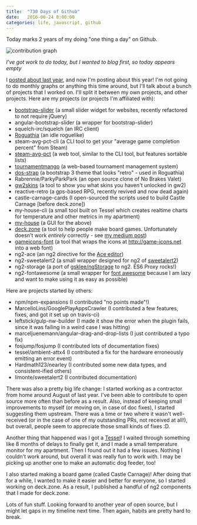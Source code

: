 ```yaml
---
title:  "730 Days of Github"
date:   2016-06-24 8:00:00
categories: life, javascript, github
---
```


Today marks 2 years of my doing "one thing a day" on Github. 

![contribution graph](http://i.imgur.com/J2zlwFr.png)

_I've got work to do today, but I wanted to blog first, so today appears empty_

I [posted about last year](http://seiyria.com/javascript,/github,/life/2015/06/05/365-days-of-github.html), and now I'm posting about this year! I'm not going to do monthly graphs or anything this time around, but I'll talk about a bunch of projects that I worked on. I'll split it between my own projects, and other projects. Here are my projects (or projects I'm affiliated with):




* [bootstrap-slider](http://seiyria.com/bootstrap-slider) (a small slider widget for websites, recently refactored to not require jQuery)
* angular-bootstrap-slider (a wrapper for bootstrap-slider)
* squelch-irc/squelch (an IRC client)
* [Roguathia](http://seiyria.com/Roguathia) (an idle roguelike)
* steam-avg-pct-cli (a CLI tool to get your "average game completion percent" from Steam)
* [steam-avg-pct](http://seiyria.com/steam-avg-pct/) (a web tool, similar to the CLI tool, but features sortable lists)
* [tournamentmango](http://tournamentmango.com) (a web-based tournament management system)
* [dos-strap](http://seiyria.com/dos-strap/) (a bootstrap 3 theme that looks "retro" - used in Roguathia)
* Rabrennie/ParkyParkPark (an open source clone of No Brakes Valet)
* [gw2skins](http://seiyria.com/gw2skins/) (a tool to show you what skins you haven't unlocked in gw2)
* reactive-retro (a gps-based RPG, recently revived and now dead again)
* castle-carnage-cards (I open-sourced the scripts used to build Castle Carnage [before deck.zone])
* my-house-cli (a small tool built on Tessel which creates realtime charts for temperature and other metrics in my apartment)
* [my-house](http://seiyria.com/my-house/) (a GUI for the above)
* [deck.zone](http://deck.zone) (a tool to help people make board games. Unfortunately doesn't work _entirely_ correctly - see [my medium post](https://medium.com/@seiyria/the-sad-state-of-printing-on-the-web-7ac68c50cc4d#.frd9x2e18))
* [gameicons-font](http://seiyria.com/gameicons-font/) (a tool that wraps the icons at http://game-icons.net into a web font)
* ng2-ace (an ng2 directive for the [Ace editor](https://ace.c9.io/build/kitchen-sink.html))
* ng2-sweetalert2 (a small wrapper designed for ng2 of [sweetalert2](https://limonte.github.io/sweetalert2/))
* ng2-storage (a port of [gsklee/ngStorage](https://github.com/gsklee/ngStorage) to ng2. ES6 Proxy rocks!)
* ng2-fontawesome (a small wrapper for [font awesome](http://fontawesome.io/) because I am lazy and want to make using it as easy as possible)

Here are projects started by others:

* npm/npm-expansions (I contributed "no points made"!)
* MarcelloLins/GooglePlayAppsCrawler (I contributed a few features, fixes, and got it set up on travis-ci)
* leftstick/gulp-nw-builder (I made it show the error when the plugin fails, since it was failing in a weird case I was hitting)
* marceljuenemann/angular-drag-and-drop-lists (I just contributed a typo fix)
* fosjump/fosjump (I contributed lots of documentation fixes)
* tessel/ambient-attx4 (I contributed a fix for the hardware erroneously emitting an error event)
* Hardmath123/nearley (I contributed some new data types, and consistent-ified others)
* limonte/sweetalert2 (I contributed documentation)

There was also a pretty big life change: I started working as a contractor from home around August of last year. I've been able to contribute to open source more often than before as a result. Also, instead of keeping small improvements to myself (or moving on, in case of doc fixes), I started suggesting them upstream. There was a time or two where it wasn't well-received (or in the case of one of my outstanding PRs, not received at all!), but overall, people seem to appreciate those small kinds of fixes :D.

Another thing that happened was I got a [Tessel](http://tessel.io)! I waited through something like 8 months of delays to finally get it, and I made a small temperature monitor for my apartment. Then I found out it had a few issues. Nothing I couldn't work around, but overall it was really fun to work with. I may be picking up another one to make an automatic dog feeder, too!

I also started making a board game (called Castle Carnage)! After doing that for a while, I wanted to make it easier and better for everyone, so I started working on deck.zone. As a result, I published a handful of ng2 components that I made for deck.zone.

Lots of fun stuff. Looking forward to another year of open source, but I might let gaps in my timeline next time. Then again, habits are pretty hard to break.

